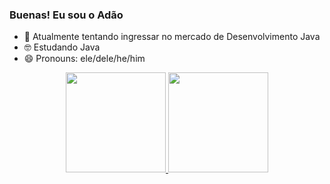 ### Buenas! Eu sou o Adão

- 🔭 Atualmente tentando ingressar no mercado de Desenvolvimento Java
- 🤓 Estudando Java
- 😄 Pronouns: ele/dele/he/him

<div align="center">
  <a href="https://github.com/AdaoBMF">
  <img height="160em" src="https://github-readme-stats.vercel.app/api?username=uclort&show_icons=true&theme=github_dark&include_all_commits=true&count_private=true"/>
  <img height="160em" src="https://github-readme-stats.vercel.app/api/top-langs/?username=uclort&layout=compact&langs_count=7&theme=github_dark"/>
</div>
